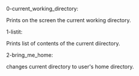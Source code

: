 0-current_working_directory:

Prints on the screen the current working directory.

1-listit:

Prints list of contents of the current diirectory.

2-bring_me_home:

changes current directory to user's home directory.